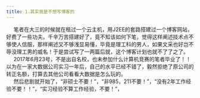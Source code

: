 ```yaml
---
title: 1.其实我是不想写博客的
---
```


 &nbsp;&nbsp; &nbsp;&nbsp;笔者在大三的时候就在租过一个云主机，用J2EE的套路搭建过一个博客网站，好费了一些功夫。千辛万苦搭建好了，竟不知该如何下笔，觉得这样阐述技术点不够使人信服，那样阐述又不够浅显易懂，毕竟是理工科的男人，如果文采也好岂不辱没理工男的威名！于是尝试写了一两篇后就，这个博客计划也就不了了之了。<br/>
 &nbsp;&nbsp; &nbsp;&nbsp;2017年6月23号，不是出自名校，也未参加什么计算机竞赛的笔者毕业了！！以为在一家大数据公司实习一年后，自己的水平已经不错了，毅然拒绝了原公司的转正名额，打算去其他公司看看大数据是怎么玩的。<br/>
 &nbsp;&nbsp; &nbsp;&nbsp;然后悲剧就开始了，“非硕士不要！”，“非985，211不要！”，“没有2年工作经验不要！！”，“实习经验不算工作经验，不要！”，


